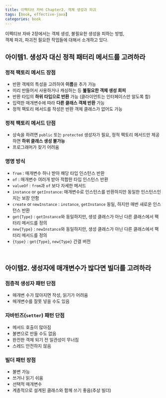 ```yaml
---
title: 이펙티브 자바 Chapter2. 객체 생성과 파괴
tags: [book, effective-java]
categories: book
---
```



이펙티브 자바 2장에서는 객체 생성, 불필요한 생성을 피하는 방법,  
객체 파괴, 파괴전 필요한 작업들에 대해서 소개하고 있다.

<!--more-->

## 아이템1. 생성자 대신 정적 패터리 메서드를 고려하라

### 정적 팩토리 메서드 장점
- 반환 객체의 특성을 고려하여 **이름**을 추가 가능
- 미리 만들어서 사용하거나 캐싱하는 등 **붎필요한 객체 생성 회피**
- 반환 타입의 **하위 타입으로 반환** 가능 (클라이언트는 인터페이스만 알도록 함)
- 입력한 매개변수에 따라 **다른 클래스 객체 반환** 가능
- 정적 팩토리 메서드를 작성은 반환 객체 클래스가 없어도 가능

### 정적 팩토리 메서드 단점
- 상속을 하려면 `public` 또는 `protected` 생성자가 필요, 정적 팩토리 메서드만 제공하면 **하위 클래스 생성 불가능**
- 프로그래머가 찾기 어려움

### 명명 방식
- `from` : 매개변수 하나 받아 해당 타입 인스턴스 반환
- `of` : 매개변수 여러개 받아 적합한 타입 인스턴스 반환
- `valueOf` : `from`과 `of` 보다 자세한 메서드
- `instance` or `getInstance`: 매개변수로 인스턴스를 반환하지만 동일한 인스턴스인지는 보장 안함
- `create` or `newInstance` : `instance`, `getInstance` 동일, 하지만 매번 새로운 인스턴스 반환
- `get{Type}` : `getInstance`와 동일하지만, 생성 클래스가 아닌 다른 클래스에서 팩터리 메서드를 정의
- `new{Type}` : `newInstance`와 동일하지만, 생성 클래스가 아닌 다른 클래스에서 팩터리 메서드를 정의
- `{type}` :  `get{Type}`, `new{Type}` 간결 버전

<br/>

## 아이템2. 생성자에 매개변수가 밚다면 빌더를 고려하라

### 점층적 생성자 패턴 단점
- 매개변 수가 많아지면 작성, 읽기가 어려움
- 매개변수를 잘못 넣을 수도 있음  

### 자바빈즈(`setter`) 패턴 단점
- 메서드 호출이 많아짐
- 불변으로 만들 수도 없음
- 완전한 객체 되기 전 일관성이 무너짐
- 스레드 안전하지 않음

### 빌더 패턴 장점
- 불변 가능
- 쓰거나 읽기 쉬움
- 선택적 매개변수
- 계층적으로 설계된 클래스와 함께 쓰기 좋음(추상 빌더)

